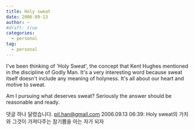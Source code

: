 ```yaml
---
title: Holy sweat
date: 2006-09-13
author: ~
#draft: true
categories:
  - personal
tag:
  - personal
---
```




I've been thinking of 'Holy Sweat', the concept that Kent Hughes mentioned in the discipline of Godly Man. It's a very interesting word because sweat itself doesn't include any meaning of holyness. It's all about our heart and motive to sweat.

Am I pursuing what deserves sweat?
Seriously the answer should be reasonable and ready.



 댓글 하나 달렸습니다.
 pil.han@gmail.com 2006.09.13 06:39: 
Holy sweat의 가치와 그것이 가져다주는 참기쁨을 아는 자가 되자





